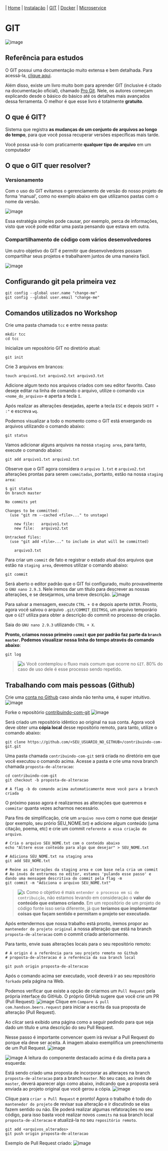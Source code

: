| [Home](https://gabrielbabler.github.io/handson_microservice/) | [Instalação](https://gabrielbabler.github.io/handson_microservice/instalacao) | [GIT](https://gabrielbabler.github.io/handson_microservice/git) | [Docker](https://gabrielbabler.github.io/handson_microservice/docker) | [Microservice](https://gabrielbabler.github.io/handson_microservice/microservice)

# GIT
![image](https://user-images.githubusercontent.com/18057391/79079842-d7eacb80-7ce7-11ea-9040-95c98e89569f.png)

## Referência para estudos

O GIT possui uma documentação muito extensa e bem detalhada. Para acessá-la, [clique aqui](https://git-scm.com/docs).

Além disso, existe um livro muito bom para aprender GIT (inclusive é citado na documentação oficial), chamado [Pro Git](https://git-scm.com/book/en/v2). 
Nele, os autores começam explicando desde o básico do básico até os detalhes mais avançados dessa ferramenta. O melhor é que
esse livro é totalmente **gratuito**.

## O que é GIT?

Sistema que registra **as mudanças de um conjunto de arquivos ao longo do tempo**,
para que você possa recuperar versões específicas mais tarde. 

Você possa usá-lo com praticamente **qualquer tipo de arquivo** em um computador

## O que o GIT quer resolver?

### Versionamento

Com o uso do GIT evitamos o gerenciamento de versão do nosso projeto de forma 'manual', como no exemplo abaixo em que utilizamos
pastas com o nome da versão. 

![image](https://user-images.githubusercontent.com/18057391/79080072-55fba200-7ce9-11ea-90b2-72537eebfede.png)


Essa estratégia simples pode causar, por exemplo, perca de informações, visto que você pode editar
uma pasta pensando que estava em outra.

### Compartilhamento de código com vários desenvolvedores

Um outro objetivo do GIT é permitir que desenvolvedores possam compartilhar seus projetos e trabalharem juntos de uma maneira fácil.

![image](https://user-images.githubusercontent.com/18057391/79080174-e803aa80-7ce9-11ea-8e2e-c639f81fa2e5.png)

## Configurando git pela primeira vez

```
git config --global user.name "change-me"
git config --global user.email "change-me"
```

## Comandos utilizados no Workshop

Crie uma pasta chamada `tcc` e entre nessa pasta:
```
mkdir tcc
cd tcc
```

Inicialize um repositório GIT no diretório atual:
```
git init
```

Crie 3 arquivos em brancos:
```
touch arquivo1.txt arquivo2.txt arquivo3.txt
```

Adicione algum texto nos arquivos criados com seu editor favorito. Caso deseje editar na linha de comando o arquivo, utilize o comando `vim <nome_do_arquivo>` e aperta a tecla `I`. 

Após realizar as alterações desejadas, aperte a tecla `ESC` e depois `SHIFT + :"` e escreva `wq`.

Podemos visualizar a todo o momento como o GIT está enxergando os arquivos utilizando o comando abaixo:
```
git status
```

Vamos adicionar alguns arquivos na nossa `staging area`, para tanto, execute o comando abaixo:
```
git add arquivo1.txt arquivo2.txt
```

Observe que o GIT agora considera o `arquivo 1.txt` e `arquivo2.txt` alterações prontas para serem `commitadas`, portanto, estão na nossa `staging area`:
```
$ git status
On branch master

No commits yet

Changes to be committed:
  (use "git rm --cached <file>..." to unstage)

	new file:   arquivo1.txt
	new file:   arquivo2.txt

Untracked files:
  (use "git add <file>..." to include in what will be committed)

	arquivo3.txt

```

Para criar um `commit` de fato e registrar o estado atual dos arquivos que estão na `staging area`, devemos utilizar o comando abaixo:
```
git commit
```

Será aberto o editor padrão que o GIT foi configurado, muito provavelmente o `GNU nano 2.9.3`. Nele iremos dar um título para descrever as nossas alterações, e se desejarmos, uma breve descrição.
![image](https://user-images.githubusercontent.com/18057391/79182194-9db32400-7de4-11ea-811d-87e6af2a339d.png)

Para salvar a mensagem, execute `CTRL + O` e depois aperte `ENTER`. Pronto, agora você salvou o arquivo `.git/COMMIT_EDITMSG`, um arquivo temporário que o `GIT` utiliza para obter a descrição do commit no processo de criação.

Saia do `GNU nano 2.9.3` utilizando `CTRL + X`.

**Pronto, criamos nosso primeiro `commit` que por padrão faz parte da `branch master`. Podemos visualizar nossa linha do tempo através do comando abaixo**:
```
git log
```

> ![s](https://user-images.githubusercontent.com/18057391/79183133-fa174300-7de6-11ea-882f-4e98d21c75f9.png) Você contemplou o fluxo mais comum que ocorre no `GIT`. 80% do caso de uso dele é esse processo sendo repetido.

## Trabalhando com mais pessoas (Github)

Crie uma [conta no Github](http://github.com/) caso ainda não tenha uma, é super intuitivo.
![image](https://user-images.githubusercontent.com/18057391/79184885-cbe83200-7deb-11ea-869f-b7c9611e7a75.png)

Forke o repositório [contribuindo-com-git](https://github.com/bartier/contribuindo-com-git)
![image](https://user-images.githubusercontent.com/18057391/79184983-11a4fa80-7dec-11ea-81c9-c15f9fc3a2b0.png)

Será criado um repositório idêntico ao original na sua conta. Agora você deve obter uma **cópia local** desse repositório remoto, para tanto, utilize o comando abaixo:
```
git clone https://github.com/<SEU_USUARIO_NO_GITHUB>/contribuindo-com-git.git
```

Uma pasta chamada `contribuindo-com-git` será criada no diretório em que você executou o comando acima. Acesse a pasta e crie uma nova branch chamada `proposta-de-alteracao`:
```
cd contribuindo-com-git
git checkout -b proposta-de-alteracao

# A flag -b do comando acima automaticamente move você para a branch criada
```

O próximo passo agora é realizarmos as alterações que queremos e `commitar` quanta vezes acharmos necessário. 

Para fins de simplificação, crie um `arquivo novo` com o nome que desejar (por exemplo, seu prório SEU_NOME.txt) e adicione algum conteúdo (uma citação, poema, etc) e crie um commit `referente a essa criação de arquivo`.

```
# Cria o arquivo SEU_NOME.txt com o conteúdo abaixo
echo "Altere esse conteúdo para algo que desejar" > SEU_NOME.txt

# Adiciona SEU_NOME.txt na staging area
git add SEU_NOME.txt

# Reúne as alterações da staging area e com base nela cria um commit
# Ao invés de entrarmos no editor, estamos 'pulando esse passo' e dando uma mensagem descritiva do commit pela flag -m
git commit -m "Adiciona o arquivo SEU_NOME.txt"
```

> ![s](https://user-images.githubusercontent.com/18057391/79183133-fa174300-7de6-11ea-882f-4e98d21c75f9.png) Como o objetivo é mais `entender o processo em si de contribuição`, não estamos levando em consideração o **valor do conteúdo que estamos criando**. Em um repositório de um projeto de código fonte isso seria diferente, já que **teríamos que implementar coisas que façam sentido e permitam o projeto ser executado**.

Após entendermos que nossa trabalho está pronto, iremos propor ao `mantenedor do projeto original` a nossa alteração que está na branch `proposta-de-alteracao` com o commit criado anteriormente.

Para tanto, envie suas alterações locais para o seu repositório remoto:

```
# A origin é a referência para seu projeto remoto no Github
# proposta-de-alteracao é a referência da sua branch local

git push origin proposta-de-alteracao
```

Após o comando acima ser executado, você deverá ir ao seu repositório `forkado` pela página na Web.

Podemos verificar que existe a opção de criarmos um `Pull Request` pela própria interface do GitHub. O próprio GitHub sugere que você crie um PR (Pull Request):
![image](https://user-images.githubusercontent.com/18057391/79187069-b4ac4300-7df1-11ea-8b1a-1206791af542.png)
Clique em `Compare & pull com.handson.beers.request` para iniciar a escrita da sua proposta de alteração (Pull Request).

Ao clicar será exibido uma página como a seguir pedindo para que seja dado um título e uma descrição do seu Pull Request.

Nesse passo é importante convencer quem irá revisar a Pull Request do porque ela deve ser aceita. A imagem abaixo exemplifica um preenchimento de um Pull Request. 
![image](https://user-images.githubusercontent.com/18057391/79187448-a27ed480-7df2-11ea-88de-708cc873a005.png)

![image](https://user-images.githubusercontent.com/18057391/79187647-3b155480-7df3-11ea-89eb-7c36832d04fb.png)
A leitura do componente destacado acima é da direita para a esquerda:

Está sendo criado uma proposta de incorporar as alteraçes na branch `proposta-de-alteracao` para a branch `master`. No seu caso, ao invés de `master`, deverá aparecer algo como abaixo, indicando que a proposta será enviada ao projeto original que você gerou a cópia.
![image](https://user-images.githubusercontent.com/18057391/79187801-a95a1700-7df3-11ea-970e-f4f83d33775a.png)

Clique para `criar o Pull Request` e pronto! Agora o trabalho é todo do `mantenedor do projeto` de revisar sua alteração e ir discutindo se elas fazem sentido ou não. Ele poderá realizar algumas refatorações no seu código, para isso basta você realizar novos `commits` na sua branch local `proposta-de-alteracao` e atualizá-la no seu `repositório remoto`.

```
git add <arquivos_alterados>
git push origin proposta-de-alteracao
```

Exemplo de Pull Request criado:
![image](https://user-images.githubusercontent.com/18057391/79188104-854b0580-7df4-11ea-8a7c-db902108697e.png)
